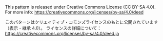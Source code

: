 This pattern is released under Creative Commons License (CC BY-SA 4.0).
For more info:  https://creativecommons.org/licenses/by-sa/4.0/deed

このパターンはクリエイティブ・コモンズライセンスのもとに公開されています（表示 - 継承 4.0）。
ライセンスの詳細について： https://creativecommons.org/licenses/by-sa/4.0/deed.ja
